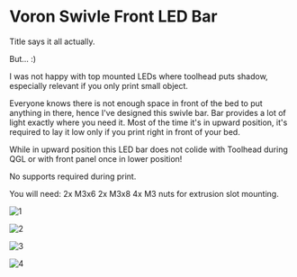 # Voron Swivle Front LED Bar

Title says it all actually.

But... :)

I was not happy with top mounted LEDs where toolhead puts shadow, especially relevant if you only print small object.

Everyone knows there is not enough space in front of the bed to put anything in there, hence I've designed this swivle bar. Bar provides a lot of light exactly where you need it. 
Most of the time it's in upward position, it's required to lay it low only if you print right in front of your bed.

While in upward position this LED bar does not colide with Toolhead during QGL or with front panel once in lower position!

No supports required during print.

You will need:
2x M3x6
2x M3x8
4x M3 nuts for extrusion slot mounting.



![1](https://github.com/orkusmg/VoronUsers/blob/master/printer_mods/OrkusMG/VoronFrontSwivelLED/1.jpeg)

![2](https://github.com/orkusmg/VoronUsers/blob/master/printer_mods/OrkusMG/VoronFrontSwivelLED/2.jpeg)

![3](https://github.com/orkusmg/VoronUsers/blob/master/printer_mods/OrkusMG/VoronFrontSwivelLED/3.jpeg)

![4](https://github.com/orkusmg/VoronUsers/blob/master/printer_mods/OrkusMG/VoronFrontSwivelLED/4.jpeg)
